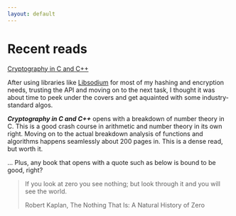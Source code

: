 ```yaml
---
layout: default
---
```



# Recent reads

<a target="_blank" href="https://www.amazon.com/gp/product/1430250984/ref=as_li_tl?ie=UTF8&camp=1789&creative=9325&creativeASIN=1430250984&linkCode=as2&tag=67hz-20&linkId=37a05b4909da82b866459d8f8bb1701f">Cryptography in C and C++</a><img src="//ir-na.amazon-adsystem.com/e/ir?t=67hz-20&l=am2&o=1&a=1430250984" width="1" height="1" border="0" alt="" style="border:none !important; margin:0px !important;" />


After using libraries like [Libsodium](https://download.libsodium.org/doc) for most of my hashing and encryption needs, trusting the API and moving on to the next task, I thought it was about time to peek under the covers and get aquainted with some industry-standard algos. 

***Cryptography in C and C++*** opens with a breakdown of number theory in C. This is a good crash course in arithmetic and number theory in its own right. Moving on to the actual breakdown analysis of functions and algorithms happens seamlessly about 200 pages in. This is a dense read, but worth it.


... Plus, any book that opens with a quote such as below is bound to be good, right?

> If you look at zero you see nothing; but look through it and you will see the world.
>
> Robert Kaplan, The Nothing That Is: A Natural History of Zero


